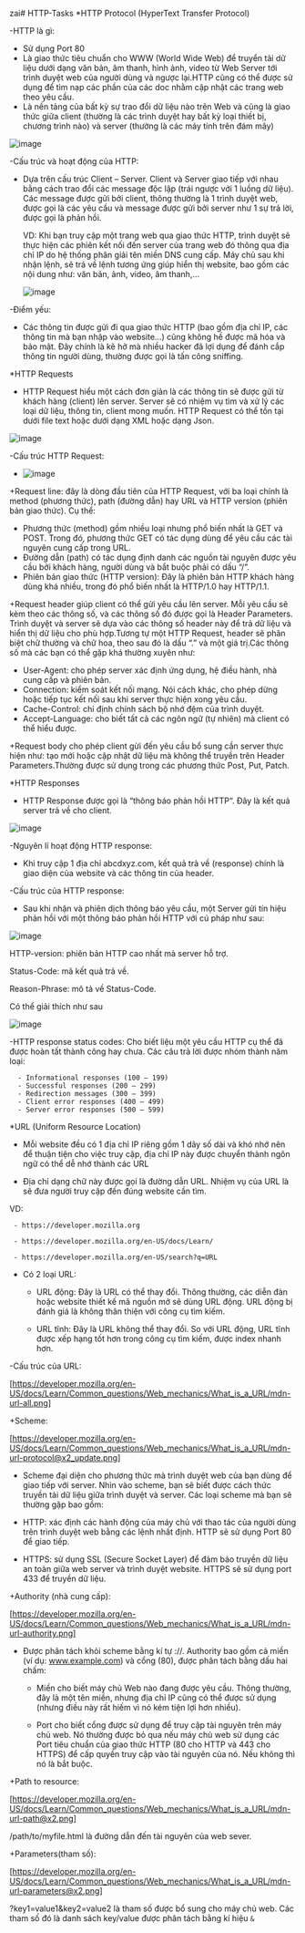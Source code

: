 zai# HTTP-Tasks
*HTTP Protocol (HyperText Transfer Protocol)

 -HTTP là gì:
- Sử dụng Port 80
- Là giao thức tiêu chuẩn cho WWW (World Wide Web) để truyển tải dữ liệu dưới dạng văn bản, âm thanh, hình ảnh, video từ Web Server tới trình duyệt web của người dùng và ngược lại.HTTP cũng có thể được sử dụng để tìm nạp các phần của các doc nhằm cập nhật các trang web theo yêu cầu.
- Là nền tảng của bất kỳ sự trao đổi dữ liệu nào trên Web và cũng là giao thức giữa client (thường là các trình duyệt hay bất kỳ loại thiết bị, chương trình nào) và server (thường là các máy tính trên đám mây)

![image](https://user-images.githubusercontent.com/115911041/220407614-e3f3f4ed-d46d-4ea0-af97-6a7e228efa00.png)

 -Cấu trúc và hoạt động của HTTP:
- Dựa trên cấu trúc Client – Server. Client và Server giao tiếp với nhau bằng cách trao đổi các message độc lập (trái ngược với 1 luồng dữ liệu). Các message được gửi bởi client, thông thường là 1 trình duyệt web, được gọi là các yêu cầu và message được gửi bởi server như 1 sự trả lời, được gọi là phản hồi.

  VD: Khi bạn truy cập một trang web qua giao thức HTTP, trình duyệt sẽ thực hiện các phiên kết nối đến server của trang web đó thông qua địa chỉ IP do hệ thống phân giải tên miền DNS cung cấp. Máy chủ sau khi nhận lệnh, sẽ trả về lệnh tương ứng giúp hiển thị website, bao gồm các nội dung như: văn bản, ảnh, video, âm thanh,…
  
  ![image](https://user-images.githubusercontent.com/115911041/220512810-71afc293-6b15-401a-b006-e2d43ec39ad9.png)

 -Điểm yếu:
- Các thông tin được gửi đi qua giao thức HTTP (bao gồm địa chỉ IP, các thông tin mà bạn nhập vào website…) cũng không hề được mã hóa và bảo mật. Đây chính là kẽ hở mà nhiều hacker đã lợi dụng để đánh cắp thông tin người dùng, thường được gọi là tấn công sniffing. 
   
*HTTP Requests

- HTTP Request hiểu một cách đơn giản là các thông tin sẽ được gửi từ khách hàng (client) lên server. Server sẽ có nhiệm vụ tìm và xử lý các loại dữ liệu, thông tin, client mong muốn. HTTP Request có thể tồn tại dưới file text hoặc dưới dạng XML hoặc dạng Json. 
 
 ![image](https://user-images.githubusercontent.com/115911041/220544766-f3afe55a-eaad-40c1-a396-4ac7f600081b.png)
 
 -Cấu trúc HTTP Request:
 
- ![image](https://user-images.githubusercontent.com/115911041/220554196-992ed92a-d27e-4cf1-8e25-fce4ae7127bf.png) 

 +Request line: đây là dòng đầu tiên của HTTP Request, với ba loại chính là method (phương thức), path (đường dẫn) hay URL và HTTP version (phiên bản giao thức). Cụ thể:

  - Phương thức (method) gồm nhiều loại nhưng phổ biến nhất là GET và POST. Trong đó, phương thức GET có tác dụng dùng để yêu cầu các tài nguyên cung cấp trong URL.
  - Đường dẫn (path) có tác dụng định danh các nguồn tài nguyên được yêu cầu bởi khách hàng, người dùng và bắt buộc phải có dấu “/”.
  - Phiên bản giao thức (HTTP version): Đây là phiên bản HTTP khách hàng dùng khá nhiều, trong đó phổ biến nhất là HTTP/1.0 hay HTTP/1.1.
  
 +Request header giúp client có thể gửi yêu cầu lên server. Mỗi yêu cầu sẽ kèm theo các thông số, và các thông số đó được gọi là Header Parameters. Trình duyệt và server sẽ dựa vào các thông số header này để trả dữ liệu và hiển thị dữ liệu cho phù hợp.Tương tự một HTTP Request, header sẽ phân biệt chữ thường và chữ hoa, theo sau đó là dấu “.” và một giá trị.Các thông số mà các bạn có thể gặp khá thường xuyên như:

  - User-Agent: cho phép server xác định ứng dụng, hệ điều hành, nhà cung cấp và phiên bản.
  - Connection: kiểm soát kết nối mạng. Nói cách khác, cho phép dừng hoặc tiếp tục kết nối sau khi server thực hiện xong yêu cầu.
  - Cache-Control: chỉ định chính sách bộ nhớ đệm của trình duyệt.
  - Accept-Language: cho biết tất cả các ngôn ngữ (tự nhiên) mà client có thể hiểu được.
  
  +Request body cho phép client gừi đến yêu cầu bổ sung cần server thực hiện như: tạo mới hoặc cập nhật dữ liệu mà không thể truyền trên Header Parameters.Thường được sử dụng trong các phương thức Post, Put, Patch.
 
*HTTP Responses
 
- HTTP Response được gọi là “thông báo phản hồi HTTP“. Đây là kết quả server trả về cho client.

![image](https://user-images.githubusercontent.com/115911041/220646314-f023597b-f0e5-46e6-99fd-b0c88351b347.png)

  -Nguyên lí hoạt động HTTP response:
  
  - Khi truy cập 1 địa chỉ abcdxyz.com, kết quả trả về (response) chính là giao diện của website và các thông tin của header.

  -Cấu trúc của HTTP response:
  
  - Sau khi nhận và phiên dịch thông báo yêu cầu, một Server gửi tín hiệu phản hồi với một thông báo phản hồi HTTP với cú pháp như sau:
  
  ![image](https://user-images.githubusercontent.com/115911041/220648862-c30de896-442b-45ea-98a6-440dba32cc29.png)
     
   HTTP-version: phiên bản HTTP cao nhất mà server hỗ trợ.
   
   Status-Code: mã kết quả trả về.
   
   Reason-Phrase: mô tả về Status-Code.
   
   Có thể giải thích như sau
   
   ![image](https://user-images.githubusercontent.com/115911041/220649247-771889f9-41c1-4b9c-84cd-a467798d18fb.png)
   
   -HTTP response status codes: Cho biết liệu một yêu cầu HTTP cụ thể đã được hoàn tất thành công hay chưa. Các câu trả lời được nhóm thành năm loại:

      - Informational responses (100 – 199)
      - Successful responses (200 – 299)
      - Redirection messages (300 – 399)
      - Client error responses (400 – 499)
      - Server error responses (500 – 599)
    
*URL (Uniform Resource Location)

- Mỗi website đều có 1 địa chỉ IP riêng gồm 1 dãy số dài và khó nhớ nên để thuận tiện cho việc truy cập, địa chỉ IP này được chuyển thành ngôn ngữ có thể dễ nhớ thành các URL

- Địa chỉ dạng chữ này được gọi là đường dẫn URL. Nhiệm vụ của URL là sẽ đưa người truy cập đến đúng website cần tìm.

VD:
    
     - https://developer.mozilla.org
     
     - https://developer.mozilla.org/en-US/docs/Learn/
    
     - https://developer.mozilla.org/en-US/search?q=URL

- Có 2 loại URL: 

  + URL động: Đây là URL có thể thay đổi. Thông thường, các diễn đàn hoặc website thiết kế mã nguồn mở sẽ dùng URL động. URL động bị đánh giá là không thân thiện với công cụ tìm kiếm.

  + URL tĩnh: Đây là URL không thể thay đổi. So với URL động, URL tĩnh được xếp hạng tốt hơn trong công cụ tìm kiếm, được index nhanh hơn.

 -Cấu trúc của URL:

  [https://developer.mozilla.org/en-US/docs/Learn/Common_questions/Web_mechanics/What_is_a_URL/mdn-url-all.png]

+Scheme:

  [https://developer.mozilla.org/en-US/docs/Learn/Common_questions/Web_mechanics/What_is_a_URL/mdn-url-protocol@x2_update.png]

  - Scheme đại diện cho phương thức mà trình duyệt web của bạn dùng để giao tiếp với server. Nhìn vào scheme, bạn sẽ biết được cách thức truyền tải dữ liệu giữa trình duyệt và server. Các loại scheme mà bạn sẽ thường gặp bao gồm:

  - HTTP: xác định các hành động của máy chủ với thao tác của người dùng trên trình duyệt web bằng các lệnh nhất định. HTTP sẽ sử dụng Port 80 để giao tiếp.
  - HTTPS: sử dụng SSL (Secure Socket Layer) để đảm bảo truyền dữ liệu an toàn giữa web server và trình duyệt website. HTTPS sẽ sử dụng port 433 để truyền dữ liệu.

+Authority (nhà cung cấp):

  [https://developer.mozilla.org/en-US/docs/Learn/Common_questions/Web_mechanics/What_is_a_URL/mdn-url-authority.png]

  - Được phân tách khỏi scheme bằng kí tự ://. Authority bao gồm cả miền (ví dụ: www.example.com) và cổng (80), được phân tách bằng dấu hai chấm:

    - Miền cho biết máy chủ Web nào đang được yêu cầu. Thông thường, đây là một tên miền, nhưng địa chỉ IP cũng có thể được sử dụng (nhưng điều này rất hiếm vì nó kém tiện lợi hơn nhiều).
    
    - Port cho biết cổng được sử dụng để truy cập tài nguyên trên máy chủ web. Nó thường được bỏ qua nếu máy chủ web sử dụng các Port tiêu chuẩn của giao thức HTTP (80 cho HTTP và 443 cho HTTPS) để cấp quyền truy cập vào tài nguyên của nó. Nếu không thì nó là bắt buộc.

+Path to resource:

  [https://developer.mozilla.org/en-US/docs/Learn/Common_questions/Web_mechanics/What_is_a_URL/mdn-url-path@x2.png]

  /path/to/myfile.html là đường dẫn đến tài nguyên của web sever. 

+Parameters(tham số):

  [https://developer.mozilla.org/en-US/docs/Learn/Common_questions/Web_mechanics/What_is_a_URL/mdn-url-parameters@x2.png]

  ?key1=value1&key2=value2 là tham số được bổ sung cho máy chủ web. Các tham số đó là danh sách key/value được phân tách bằng kí hiệu `&`
